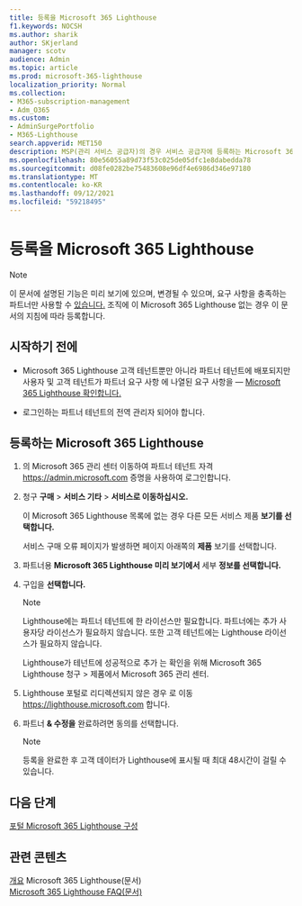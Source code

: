 ```yaml
---
title: 등록을 Microsoft 365 Lighthouse
f1.keywords: NOCSH
ms.author: sharik
author: SKjerland
manager: scotv
audience: Admin
ms.topic: article
ms.prod: microsoft-365-lighthouse
localization_priority: Normal
ms.collection:
- M365-subscription-management
- Adm_O365
ms.custom:
- AdminSurgePortfolio
- M365-Lighthouse
search.appverid: MET150
description: MSP(관리 서비스 공급자)의 경우 서비스 공급자에 등록하는 Microsoft 365 Lighthouse.
ms.openlocfilehash: 80e56055a89d73f53c025de05dfc1e8dabedda78
ms.sourcegitcommit: d08fe0282be75483608e96df4e6986d346e97180
ms.translationtype: MT
ms.contentlocale: ko-KR
ms.lasthandoff: 09/12/2021
ms.locfileid: "59218495"
---
```

# <a name="sign-up-for-microsoft-365-lighthouse"></a>등록을 Microsoft 365 Lighthouse

> [!NOTE]
> 이 문서에 설명된 기능은 미리 보기에 있으며, 변경될 수 있으며, 요구 사항을 충족하는 파트너만 사용할 수 [있습니다.](m365-lighthouse-requirements.md) 조직에 이 Microsoft 365 Lighthouse 없는 경우 이 문서의 지침에 따라 등록합니다.

## <a name="before-you-begin"></a>시작하기 전에

- Microsoft 365 Lighthouse 고객 테넌트뿐만 아니라 파트너 테넌트에 배포되지만 사용자 및 고객 테넌트가 파트너 요구 사항 에 나열된 요구 사항을 &mdash; [Microsoft 365 Lighthouse 확인합니다.](m365-lighthouse-requirements.md)

- 로그인하는 파트너 테넌트의 전역 관리자 되어야 합니다.

## <a name="steps-to-sign-up-for-microsoft-365-lighthouse"></a>등록하는 Microsoft 365 Lighthouse

1. 의 Microsoft 365 관리 센터 이동하여 파트너 테넌트 자격 <a href="https://go.microsoft.com/fwlink/p/?linkid=2024339" target="_blank">https://admin.microsoft.com</a> 증명을 사용하여 로그인합니다. 

1. 청구 **구매**  >  **서비스 기타**  >  **서비스로 이동하십시오.**

    이 Microsoft 365 Lighthouse 목록에 없는 경우 다른 모든 서비스 제품 **보기를 선택합니다.**

    서비스 구매 오류 페이지가 발생하면 페이지 아래쪽의 **제품** 보기를 선택합니다.

1. 파트너용 **Microsoft 365 Lighthouse 미리 보기에서** 세부 **정보를 선택합니다.** 

1. 구입을 **선택합니다.**

    > [!NOTE]
    > Lighthouse에는 파트너 테넌트에 한 라이선스만 필요합니다. 파트너에는 추가 사용자당 라이선스가 필요하지 않습니다. 또한 고객 테넌트에는 Lighthouse 라이선스가 필요하지 않습니다. 

    Lighthouse가 테넌트에 성공적으로 추가 는 확인을 위해  Microsoft 365 Lighthouse 청구 > 제품에서 Microsoft 365 관리 센터.

1. Lighthouse 포털로 리디렉션되지 않은 경우 로 이동 <a href="https://go.microsoft.com/fwlink/p/?linkid=2168110" target="_blank">https://lighthouse.microsoft.com</a> 합니다.

1. 파트너 **& 수정을** 완료하려면 동의를 선택합니다.

    > [!NOTE]
    > 등록을 완료한 후 고객 데이터가 Lighthouse에 표시될 때 최대 48시간이 걸릴 수 있습니다.

## <a name="next-steps"></a>다음 단계

[포털 Microsoft 365 Lighthouse 구성](m365-lighthouse-configure-portal-security.md) 

## <a name="related-content"></a>관련 콘텐츠

[개요](m365-lighthouse-overview.md) Microsoft 365 Lighthouse(문서)\
[Microsoft 365 Lighthouse FAQ(문서)](m365-lighthouse-faq.yml)
